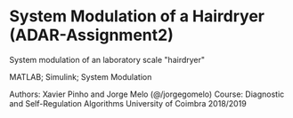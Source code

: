 # System Modulation of a Hairdryer (ADAR-Assignment2)
System modulation of an laboratory scale "hairdryer"

MATLAB; Simulink; System Modulation

Authors: Xavier Pinho and Jorge Melo (@/jorgegomelo) 
Course: Diagnostic and Self-Regulation Algorithms
University of Coimbra
2018/2019

